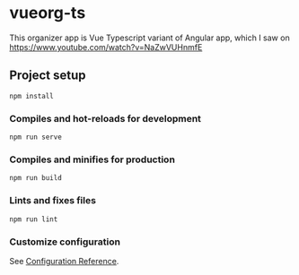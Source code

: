 # vueorg-ts

This organizer app is Vue Typescript variant of Angular app, which I saw on  
https://www.youtube.com/watch?v=NaZwVUHnmfE


## Project setup
```
npm install
```

### Compiles and hot-reloads for development
```
npm run serve
```

### Compiles and minifies for production
```
npm run build
```

### Lints and fixes files
```
npm run lint
```

### Customize configuration
See [Configuration Reference](https://cli.vuejs.org/config/).
